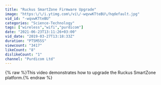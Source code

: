 ```yaml
---
title: "Ruckus SmartZone Firmware Upgrade"
image: "https:\/\/i.ytimg.com\/vi\/-wqvwKTteBU\/hqdefault.jpg"
vid_id: "-wqvwKTteBU"
categories: "Science-Technology"
tags: ["wireless","wifi","purdicom"]
date: "2021-06-23T13:11:26+03:00"
vid_date: "2019-03-27T13:18:33Z"
duration: "PT5M55S"
viewcount: "3417"
likeCount: "8"
dislikeCount: "1"
channel: "Purdicom Ltd"
---
```

{% raw %}This video demonstrates how to upgrade the Ruckus SmartZone platform.{% endraw %}
